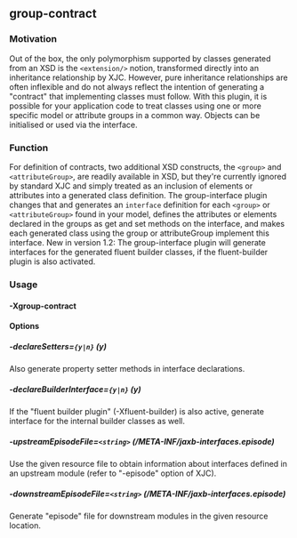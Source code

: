 ## group-contract
### Motivation
Out of the box, the only polymorphism supported by classes generated from an XSD is the `<extension/>` notion, transformed directly into an inheritance relationship by XJC. However, pure inheritance relationships are often inflexible and do not always reflect the intention of generating a "contract" that implementing classes must follow. With this plugin, it is possible for your application code to treat classes using one or more specific model or attribute groups in a common way. Objects can be initialised or used via the interface.

### Function
For definition of contracts, two additional XSD constructs, the `<group>` and `<attributeGroup>`, are readily available in XSD, but they're currently ignored by standard XJC and simply treated as an inclusion of elements or attributes into a generated class definition. The group-interface plugin changes that and generates an `interface` definition for each `<group>` or `<attributeGroup>` found in your model, defines the attributes or elements declared in the groups as get and set methods on the interface, and makes each generated class using the group or attributeGroup implement this interface. New in version 1.2: The group-interface plugin will generate interfaces for the generated fluent builder classes, if the fluent-builder plugin is also activated.

### Usage
#### -Xgroup-contract

#### Options

##### -declareSetters=`{y|n}` (y)
Also generate property setter methods in interface declarations.


##### -declareBuilderInterface=`{y|n}` (y)
If the "fluent builder plugin" (-Xfluent-builder) is also active, generate interface for the internal builder classes as well.


##### -upstreamEpisodeFile=`<string>` (/META-INF/jaxb-interfaces.episode)
Use the given resource file to obtain information about interfaces defined in an upstream module (refer to "-episode" option of XJC).


##### -downstreamEpisodeFile=`<string>` (/META-INF/jaxb-interfaces.episode)
Generate "episode" file for downstream modules in the given resource location.


